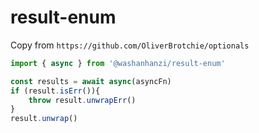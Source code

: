 # result-enum

Copy from `https://github.com/OliverBrotchie/optionals`

```ts
import { async } from '@washanhanzi/result-enum'

const results = await async(asyncFn)
if (result.isErr()){
	throw result.unwrapErr()
}
result.unwrap()
```
